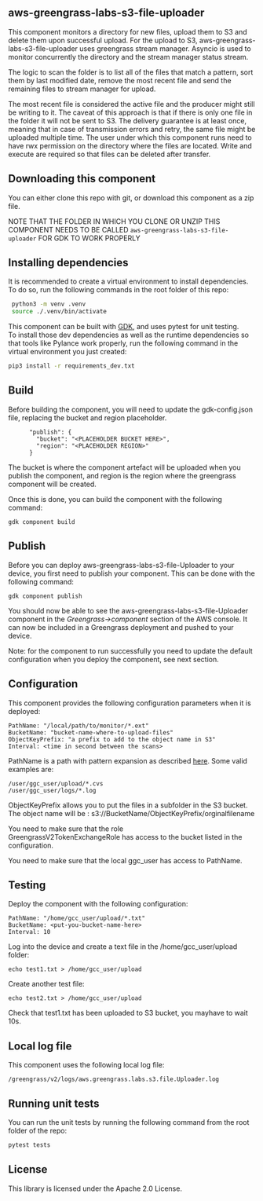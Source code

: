 ## aws-greengrass-labs-s3-file-uploader

This component monitors a directory for new files, upload them to S3 and delete them upon successful upload.
For the upload to S3, aws-greengrass-labs-s3-file-uploader uses greengrass stream manager.
Asyncio is used to monitor concurrently the directory and the stream manager status stream.

The logic to scan the folder is to list all of the files that match a pattern, sort them by last modified date, remove the most recent file and send the remaining files to stream manager for upload.

The most recent file is considered the active file and the producer might still be writing to it.
The caveat of this approach is that if there is only one file in the folder it will not be sent to S3.
The delivery guarantee is at least once, meaning that in case of transmission errors and retry, the same file might be uploaded multiple time.
The user under which this component runs need to have rwx permission on the directory where the files are located.
Write and execute are required so that files can be deleted after transfer.

## Downloading this component
You can either clone this repo with git, or download this component as a zip file.  

NOTE THAT THE FOLDER IN WHICH YOU CLONE OR UNZIP THIS COMPONENT NEEDS TO BE CALLED ```aws-greengrass-labs-s3-file-uploader``` FOR GDK TO WORK PROPERLY

## Installing dependencies
It is recommended to create a virtual environment to install dependencies. To do so, run the following commands in the root folder of this repo:  
```bash
 python3 -m venv .venv
 source ./.venv/bin/activate
```

This component can be built with [GDK](https://docs.aws.amazon.com/greengrass/v2/developerguide/gdk-cli-configuration-file.html), and uses pytest for unit testing.  
To install those dev dependencies as well as the runtime dependencies so that tools like Pylance work properly, run the following command in the virtual environment you just created:

```bash
pip3 install -r requirements_dev.txt
```
## Build

Before building the component, you will need to update the gdk-config.json file, replacing the bucket and region placeholder.
```
      "publish": {
        "bucket": "<PLACEHOLDER BUCKET HERE>",
        "region": "<PLACEHOLDER REGION>"
      }
```
The bucket is where the component artefact will be uploaded when you publish the component, and region is the region where the greengrass component will be created.

Once this is done, you can build the component with the following command:
```
gdk component build
```
## Publish
Before you can deploy aws-greengrass-labs-s3-file-Uploader to your device, you first need to publish your component.
This can be done with the following command:
```
gdk component publish
```

You should now be able to see the aws-greengrass-labs-s3-file-Uploader component in the *Greengrass->component* section of the AWS console.
It can now be included in a Greengrass deployment and pushed to your device.

Note: for the component to run successfully you need to update the default configuration when you deploy the component, see next section.

## Configuration
This component provides the following configuration parameters when it is deployed:

    PathName: "/local/path/to/monitor/*.ext"
    BucketName: "bucket-name-where-to-upload-files"
    ObjectKeyPrefix: "a prefix to add to the object name in S3"
    Interval: <time in second between the scans>

PathName is a path with pattern expansion as described [here](https://docs.python.org/3/library/glob.html). Some valid examples are:
```
/user/ggc_user/upload/*.cvs
/user/ggc_user/logs/*.log

``` 

ObjectKeyPrefix allows you to put the files in a subfolder in the S3 bucket. The object name will be : s3://BucketName/ObjectKeyPrefix/orginalfilename

You need to make sure that the role   
GreengrassV2TokenExchangeRole has access to the bucket listed in the configuration.

You need to make sure that the local ggc_user has access to PathName.

## Testing
Deploy the component with the following configuration:
```
PathName: "/home/gcc_user/upload/*.txt"
BucketName: <put-you-bucket-name-here>
Interval: 10
```
Log into the device and create a text file in the /home/gcc_user/upload folder: 
```
echo test1.txt > /home/gcc_user/upload
```
Create another test file:
```
echo test2.txt > /home/gcc_user/upload
```

Check that test1.txt has been uploaded to S3 bucket, you mayhave to wait 10s.

## Local log file
This component uses the following local log file:
```
/greengrass/v2/logs/aws.greengrass.labs.s3.file.Uploader.log
```

## Running unit tests
You can run the unit tests by running the following command from the root folder of the repo:  
```bash
pytest tests
```
## License

This library is licensed under the Apache 2.0 License.
